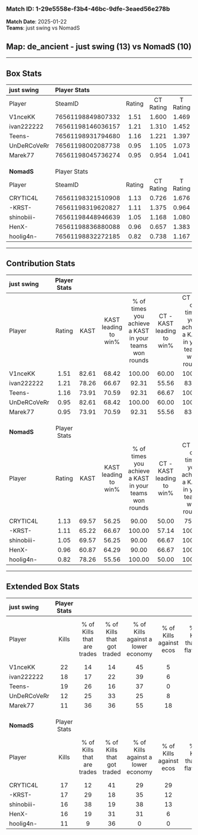 ### Match ID: 1-29e5558e-f3b4-46bc-9dfe-3eaed56e278b  
**Match Date**: 2025-01-22  
**Teams**: just swing vs NomadS  

## **Map**: de_ancient - just swing (13) vs NomadS (10)  
---  

## Box Stats  

| **just swing** | Player Stats      |        |           |          |       |      |       |         |        |      |     |
| :- | :- | :-: | :-: | :-: | :-: | :-: | :-: | :-: | :-: | :-: | :-: |
| Player         | SteamID           | Rating | CT Rating | T Rating | KAST  | ADR  | Kills | Assists | Deaths | K/D  | HS% |
| V1nceKK        | 76561198849807332 |  1.51  |   1.600   |  1.469   | 82.61 | 89.3 |  22   |    3    |   12   | 1.83 | 18  |
| ivan222222     | 76561198146036157 |  1.21  |   1.310   |  1.452   | 78.26 | 85.2 |  18   |    6    |   17   | 1.06 | 50  |
| Teens-         | 76561198931794680 |  1.16  |   1.221   |  1.397   | 73.91 | 78.8 |  19   |    3    |   18   | 1.06 | 52  |
| UnDeRCoVeRr    | 76561198002087738 |  0.95  |   1.105   |  1.073   | 82.61 | 58.9 |  12   |    4    |   16   | 0.75 | 75  |
| Marek77        | 76561198045736274 |  0.95  |   0.954   |  1.041   | 73.91 | 68.2 |  11   |    9    |   14   | 0.79 | 27  |
|                |                   |        |           |          |       |      |       |         |        |      |     |
|                |                   |        |           |          |       |      |       |         |        |      |     |
|                |                   |        |           |          |       |      |       |         |        |      |     |
| **NomadS**     | Player Stats      |        |           |          |       |      |       |         |        |      |     |
| Player         | SteamID           | Rating | CT Rating | T Rating | KAST  | ADR  | Kills | Assists | Deaths | K/D  | HS% |
| CRYTIC4L       | 76561198321510908 |  1.13  |   0.726   |  1.676   | 69.57 | 88.0 |  17   |    2    |   16   | 1.06 | 64  |
| -KRST-         | 76561198319620827 |  1.11  |   1.375   |  0.964   | 65.22 | 72.4 |  17   |    6    |   14   | 1.21 | 47  |
| shinobiii-     | 76561198448946639 |  1.05  |   1.168   |  1.080   | 69.57 | 72.3 |  16   |    5    |   16   | 1.00 | 43  |
| HenX-          | 76561198836880088 |  0.96  |   0.657   |  1.383   | 60.87 | 71.4 |  16   |    5    |   17   | 0.94 | 56  |
| hoolig4n-      | 76561198832272185 |  0.82  |   0.738   |  1.167   | 78.26 | 61.0 |  11   |    5    |   19   | 0.58 | 63  |
---  

## Contribution Stats  

| **just swing** | Player Stats |       |                      |                                                        |                           |                                                             |                          |                                                            |
| :- | :-: | :-: | :-: | :-: | :-: | :-: | :-: | :-: |
| Player         |    Rating    | KAST  | KAST leading to win% | % of times you achieve a KAST in your teams won rounds | CT - KAST leading to win% | CT - % of times you achieve a KAST in your teams won rounds | T - KAST leading to win% | T - % of times you achieve a KAST in your teams won rounds |
| V1nceKK        |     1.51     | 82.61 |        68.42         |                         100.00                         |           60.00           |                           100.00                            |          77.78           |                           100.00                           |
| ivan222222     |     1.21     | 78.26 |        66.67         |                         92.31                          |           55.56           |                            83.33                            |          77.78           |                           100.00                           |
| Teens-         |     1.16     | 73.91 |        70.59         |                         92.31                          |           66.67           |                           100.00                            |          75.00           |                           85.71                            |
| UnDeRCoVeRr    |     0.95     | 82.61 |        68.42         |                         100.00                         |           60.00           |                           100.00                            |          77.78           |                           100.00                           |
| Marek77        |     0.95     | 73.91 |        70.59         |                         92.31                          |           55.56           |                            83.33                            |          87.50           |                           100.00                           |
|                |              |       |                      |                                                        |                           |                                                             |                          |                                                            |
|                |              |       |                      |                                                        |                           |                                                             |                          |                                                            |
|                |              |       |                      |                                                        |                           |                                                             |                          |                                                            |
| **NomadS**     | Player Stats |       |                      |                                                        |                           |                                                             |                          |                                                            |
| Player         |    Rating    | KAST  | KAST leading to win% | % of times you achieve a KAST in your teams won rounds | CT - KAST leading to win% | CT - % of times you achieve a KAST in your teams won rounds | T - KAST leading to win% | T - % of times you achieve a KAST in your teams won rounds |
| CRYTIC4L       |     1.13     | 69.57 |        56.25         |                         90.00                          |           50.00           |                            75.00                            |          60.00           |                           100.00                           |
| -KRST-         |     1.11     | 65.22 |        66.67         |                         100.00                         |           57.14           |                           100.00                            |          75.00           |                           100.00                           |
| shinobiii-     |     1.05     | 69.57 |        56.25         |                         90.00                          |           66.67           |                           100.00                            |          50.00           |                           83.33                            |
| HenX-          |     0.96     | 60.87 |        64.29         |                         90.00                          |           66.67           |                           100.00                            |          62.50           |                           83.33                            |
| hoolig4n-      |     0.82     | 78.26 |        55.56         |                         100.00                         |           50.00           |                           100.00                            |          60.00           |                           100.00                           |
---  

## Extended Box Stats  

| **just swing** | Player Stats |                            |                            |                                    |                         |                              |                                 |        |                             |                                     |                          |                               |                            |
| :- | :-: | :-: | :-: | :-: | :-: | :-: | :-: | :-: | :-: | :-: | :-: | :-: | :-: |
| Player         |    Kills     | % of Kills that are trades | % of Kills that got traded | % of Kills against a lower economy | % of Kills against ecos | % of Kills that are flawless | % of Kills that are close duels | Deaths | % of Deaths that get traded | % of Deaths against a lower economy | % of Deaths against ecos | % of Deaths that are flawless | % of Deaths that are close |
| V1nceKK        |      22      |             14             |             14             |                 45                 |            5            |              68              |                9                |   12   |              8              |                 25                  |            0             |              58               |             8              |
| ivan222222     |      18      |             17             |             22             |                 39                 |            6            |              61              |               11                |   17   |             41              |                 29                  |            0             |              53               |             12             |
| Teens-         |      19      |             26             |             16             |                 37                 |            0            |              53              |                5                |   18   |             33              |                 33                  |            6             |              78               |             0              |
| UnDeRCoVeRr    |      12      |             25             |             33             |                 25                 |            8            |              58              |                0                |   16   |             38              |                 38                  |            0             |              75               |             6              |
| Marek77        |      11      |             36             |             36             |                 55                 |           18            |              45              |                9                |   14   |             14              |                 36                  |            0             |              57               |             21             |
|                |              |                            |                            |                                    |                         |                              |                                 |        |                             |                                     |                          |                               |                            |
|                |              |                            |                            |                                    |                         |                              |                                 |        |                             |                                     |                          |                               |                            |
|                |              |                            |                            |                                    |                         |                              |                                 |        |                             |                                     |                          |                               |                            |
| **NomadS**     | Player Stats |                            |                            |                                    |                         |                              |                                 |        |                             |                                     |                          |                               |                            |
| Player         |    Kills     | % of Kills that are trades | % of Kills that got traded | % of Kills against a lower economy | % of Kills against ecos | % of Kills that are flawless | % of Kills that are close duels | Deaths | % of Deaths that get traded | % of Deaths against a lower economy | % of Deaths against ecos | % of Deaths that are flawless | % of Deaths that are close |
| CRYTIC4L       |      17      |             12             |             41             |                 29                 |           29            |              65              |                6                |   16   |             25              |                 13                  |            6             |              44               |             13             |
| -KRST-         |      17      |             29             |             18             |                 35                 |           12            |              59              |               12                |   14   |             14              |                  7                  |            0             |              29               |             0              |
| shinobiii-     |      16      |             38             |             19             |                 38                 |           13            |              63              |               19                |   16   |             19              |                 19                  |            6             |              69               |             13             |
| HenX-          |      16      |             19             |             31             |                 31                 |            6            |              56              |                6                |   17   |             18              |                 18                  |            6             |              71               |             0              |
| hoolig4n-      |      11      |             9              |             36             |                 0                  |            0            |              91              |                0                |   19   |             32              |                 11                  |            0             |              74               |             11             |
